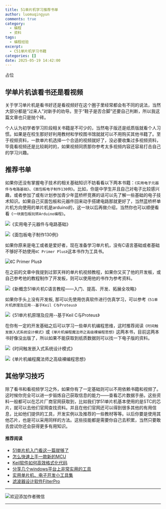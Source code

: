 ```yaml
---
title: 51单片机学习推荐书单
author: luomuqingyun
comments: true
category:
  - 编程
  - 资料
tags:
  - 编程经验
excerpt:
  - C51单片机学习书籍
categories: []
date: 2025-05-19 14:42:00
---
```

占位
## 学单片机该看书还是看视频
关于学习单片机是看书好还是看视频好在这个圈子里经常都会有不同的说法，当然大部分都是“过来人”对新手的劝导。至于“鞋子是否合脚”还要自己判断，所以我这篇文章也只是抛个砖。

个人认为初学者学习阶段相关书籍是不可少的，当然电子版还是纸质版就看个人习惯。如果是在校生那好好利用教材和学校图书馆就就可以不用购买其他书籍了。至于视频资料，一款单片机选择一个合适的视频就好了，没必要收集过多视频资料，毕竟看视频还是比较耗时的，如果视频同质那你参考太多视频内容还容易打击自己的学习兴趣。
## 推荐书单
如果你还没有掌握电子技术的相关基础知识不妨看看以下两本书籍：`《实用电子元器件与电路基础》`、`《面包板电子制作130例》`。比如，你是中学生并且自己对电子比较感兴趣，或者参加了或有计划参加青少年蓝桥杯竞赛的话可以先了解一些基础的电子技术知识。如果自己买面包板和元器件回来动手搭建电路那就更好了，当然蓝桥杯单片机方向使用的单片机是arduino的，这一块以后再做介绍，当然你也可以顺便看看`《一块面包板玩转Arduino编程》`。

![`《实用电子元器件与电路基础》`](https://files.mdnice.com/user/38598/976bd408-29ac-4aa1-8a0d-bc2fbe0f77dc.png)

![`《面包板电子制作130例》`](https://files.mdnice.com/user/38598/9f94a39e-c964-4701-b2f6-284e194c1623.png)

如果你原来是电工或者是爱好者，现在准备学习单片机，没有C语言基础或者基础不够好不妨使用`《C Primer Plus》`这本书作为工具书。

![`《C Primer Plus》`](https://files.mdnice.com/user/38598/0dfe1664-4639-4e5d-aef6-819fff485f69.png)

在之前的文章中我提到过郭天祥的单片机视频教程，如果你又买了他的开发板，或自己参考他的教程制作了开发板，则可以使用他的书作为参考资料。

![`《新概念51单片机C语言教程——入门、提高、开发、拓展全攻略》`](https://files.mdnice.com/user/38598/2b4db9df-f288-4ae8-b781-6c9f36fdf61f.png)

如果你手头上没有开发板, 那可以先使用仿真软件进行仿真学习，可以参考`《51单片机原理及应用--基于Keil C与Proteus》`

![`《51单片机原理及应用--基于Keil C与Proteus》`](https://files.mdnice.com/user/38598/b245ef1b-f980-467e-ae97-0e890847502e.png)

在你有一定的开发基础之后可以学习一些单片机编程思维，这时推荐阅读`《时间触发嵌入式系统设计模式》`或`《单片机编程魔法师之高级裸编程思想》`这两本书，目前这两本书好像没出版了，所以如果不能获取到纸质数据则可以找一下电子版的资料。

![`《时间触发嵌入式系统设计模式》`](https://files.mdnice.com/user/38598/e6e2cac4-00e7-4831-b7dc-0dbb6b8739ed.png)

![`《单片机编程魔法师之高级裸编程思想》`](https://files.mdnice.com/user/38598/e49cd47b-2024-4fd1-a18a-91fa0fd57472.png)

## 其他学习技巧
除了看书和看视频学习之外，如果你有了一定基础则可以不用依赖书籍和视频了。这时候你完全可以进一步锻炼自己获取信息的能力——查看芯片数据手册。这些资料一般都可以在芯片厂商官网获取到，比如我们学51单片机基本使用的是STC的芯片，就可以去他们官网查找资料。并且在他们官网还可以得到很多其他的有用信息，比如他们提供的工具，开发实例以及推荐的一些教材等等。以后你要是使用其他芯片，也是可以采用同样的方法。这些技能都是需要你自己去积累，当然只要敢去尝试你还会获得更多有用知识。

#### 推荐阅读
- [51单片机入门看这一篇就够了](https://mp.weixin.qq.com/s?__biz=MzI1OTQ4MTg4Ng==&mid=2247485523&idx=1&sn=b7fcd1b86e2467d6f03b1a520c39bb06&chksm=ea790022dd0e893452c4994fa16d63111b16d9878c303712f695b58b7af360b7b18c1ed4b201&token=1711068967&lang=zh_CN#rd)
- [怎么快速上手一款新的MCU](https://mp.weixin.qq.com/s?__biz=MzI1OTQ4MTg4Ng==&mid=2247485581&idx=1&sn=b36e6536717774f7931c7aa93d5b237a&chksm=ea7900fcdd0e89ea0db13737720edc996fcb3fdbab3e43b4a92316240ac66d4b5a8bf9a07e78&token=466212876&lang=zh_CN#rd)
- [Keil软件如何高效格式化代码](https://mp.weixin.qq.com/s?__biz=MzI1OTQ4MTg4Ng==&mid=2247485572&idx=1&sn=17cefa35d9d660083d419a7e9b6db6f7&chksm=ea7900f5dd0e89e35b65ba26354cc69ad24f686d8e18abd34e0932567a9345e8c9ed653eee6b&token=1711068967&lang=zh_CN#rd)
- [分享几个windows平台上非常实用的工具](https://mp.weixin.qq.com/s?__biz=MzI1OTQ4MTg4Ng==&mid=2247485420&idx=2&sn=728ca4abbadf7caf51c392e7d7045cbe&chksm=ea790f9ddd0e868b9fa162c80db1876199845f387bbe851c8d38a4e8412329ae635916c13cfb&token=1711068967&lang=zh_CN#rd)
- [实用单片机、电子开发小工具集](https://mp.weixin.qq.com/s?__biz=MzI1OTQ4MTg4Ng==&mid=2247485606&idx=1&sn=2b433faa2e436fc762dc538c9cf3fe14&chksm=ea7900d7dd0e89c169f8948ff3d423016c8f51f1c914eb7b0d20cba8145b9ffa54815915d67b&token=1580674001&lang=zh_CN#rd)
- [滤波器设计软件FilterPro](https://mp.weixin.qq.com/s?__biz=MzI1OTQ4MTg4Ng==&mid=2247484080&idx=1&sn=72ceac0e9c7a2601201431ca847c82f9&chksm=ea790ac1dd0e83d7630ec80d2e28acc9b99d88812d9bff7aa6b957a2352b2231d2bbf27e6d65&token=1854026269&lang=zh_CN#rd)
----
![欢迎添加作者微信](https://files.mdnice.com/user/38598/37e7b97e-a5c7-44d1-9e48-bbe22ab3141d.jpg)

----